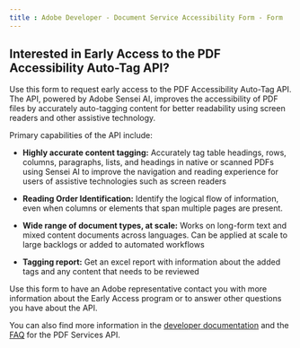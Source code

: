 ```yaml
---
title : Adobe Developer - Document Service Accessibility Form - Form
---
```


<TextBlock slots="heading, text" width="100%" theme="lightest"  alignment="yes"  className="py-0 text-align-left div-p-0 left-content" />

## Interested in Early Access to the PDF Accessibility Auto-Tag API?

Use this form to request early access to the PDF Accessibility Auto-Tag API. The API, powered by Adobe Sensei AI, improves the accessibility of PDF files by accurately auto-tagging content for better readability using screen readers and other assistive technology. 

<TextBlock slots="text" width="100%" theme="lightest"  alignment="yes" paddingTop="5" paddingBottom='5' className="py-0 div-p-0 left-content"/>

Primary capabilities of the API include: 

<TextBlock slots="text" width="100%" theme="lightest"  alignment="yes" paddingTop="5" paddingBottom='5' className="py-0 div-p-0 left-content"/>

- <b>Highly accurate content tagging:</b> Accurately tag table headings, rows, columns, paragraphs, lists, and headings in native or scanned PDFs using  Sensei AI to improve the navigation and reading experience for users of assistive technologies such as screen readers  

- <b>Reading Order Identification:</b> Identify the logical flow of information, even when columns or elements that span multiple pages are present.   

- <b>Wide range of document types, at scale:</b> Works on long-form text and mixed content documents across languages. Can be applied at scale to large backlogs or added to automated workflows  

- <b>Tagging report:</b> Get an excel report with information about the added tags and any content that needs to be reviewed

<TextBlock slots="text" width="100%" theme="lightest"  alignment="yes" paddingTop="5" paddingBottom='5' className="py-0 div-p-0 left-content"/>

Use this form to have an Adobe representative contact you with more information about the Early Access program or to answer other questions you have about the API. 

<TextBlock slots="text" width="100%" theme="lightest"  alignment="yes" paddingTop="5" paddingBottom='5' className="py-0 div-p-0 left-content link linking"/>

You can also find more information in the <a title="developer documentation" href="https://developer.adobe.com/document-services/docs/overview/pdf-accessibility-auto-tag-api/">developer documentation</a> and the <a title="FAQ Link" href="https://www.adobe.com/go/dcsdk_forum">FAQ</a> for the PDF Services API.
